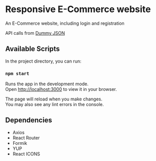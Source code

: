 # Responsive E-Commerce website

An E-Commerce website, including login and  registration

API calls from [Dummy JSON](https://dummyjson.com/docs/products)
## Available Scripts

In the project directory, you can run:

### `npm start`

Runs the app in the development mode.\
Open [http://localhost:3000](http://localhost:3000) to view it in your browser.

The page will reload when you make changes.\
You may also see any lint errors in the console.

## Dependencies

- Axios
- React Router
- Formik
- YUP
- React ICONS

